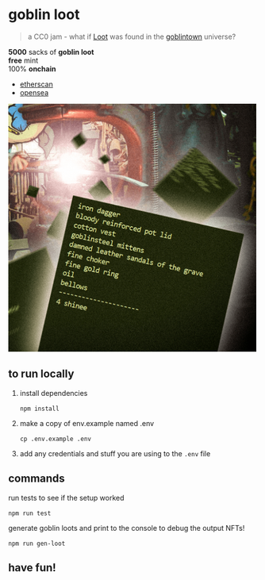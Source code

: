 # goblin loot

> a CC0 jam - what if [Loot](https://www.lootproject.com) was found in the [goblintown](https://goblintown.wtf) universe?

**5000** sacks of **goblin loot**  
**free** mint  
100% **onchain**  

- [etherscan](https://etherscan.io/address/0x14d7c1ffe0581e766696ea99e62448de09270339)
- [opensea](https://opensea.io/collection/goblinloot)
  
<img alt="goblin loot NFTs rapidly springing out of the fiery goblin loot forge" width="500" src="https://github.com/zhoug0x/goblin-loot/blob/main/goblin-loot.png?raw=true" />
  
## to run locally
1. install dependencies
    ```
    npm install
    ```
1. make a copy of env.example named .env
    ```
    cp .env.example .env
    ```
1. add any credentials and stuff you are using to the `.env` file


## commands
run tests to see if the setup worked
```
npm run test
```

generate goblin loots and print to the console to debug the output NFTs!
```
npm run gen-loot
```

## have fun!
